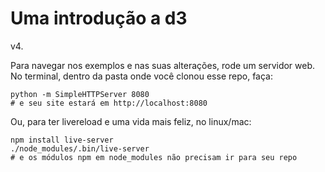 # Uma introdução a d3

v4.

Para navegar nos exemplos e nas suas alterações, rode um servidor web. No terminal, dentro da pasta onde você clonou esse repo, faça:

```
python -m SimpleHTTPServer 8080
# e seu site estará em http://localhost:8080
```

Ou, para ter livereload e uma vida mais feliz, no linux/mac:

```
npm install live-server
./node_modules/.bin/live-server
# e os módulos npm em node_modules não precisam ir para seu repo
```
